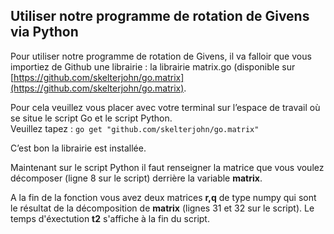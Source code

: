 Utiliser notre programme de rotation de Givens via Python
----------------------------------------------------------------

Pour utiliser notre programme de rotation de Givens, il va falloir que vous importiez de Github une librairie : la librairie matrix.go (disponible sur [https://github.com/skelterjohn/go.matrix](https://github.com/skelterjohn/go.matrix).

Pour cela veuillez vous placer avec votre terminal sur l’espace de travail où se situe le script Go et le script Python.  
Veuillez tapez :  `go get "github.com/skelterjohn/go.matrix"`

C’est bon la librairie est installée.

Maintenant sur le script Python il faut renseigner la matrice que vous voulez décomposer (ligne 8 sur le script) derrière la variable **matrix**.

A la fin de la fonction vous avez deux matrices **r,q** de type numpy qui sont le résultat de la décomposition de **matrix** (lignes 31 et 32 sur le script).
Le temps d'éxectution **t2** s'affiche à la fin du script. 

	
